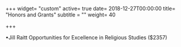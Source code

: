 +++
widget= "custom"
active= true
date= 2018-12-27T00:00:00
title= "Honors and Grants"
subtitle = ""
weight= 40

+++

•Jill Raitt Opportunities for Excellence in Religious Studies ($2357)
